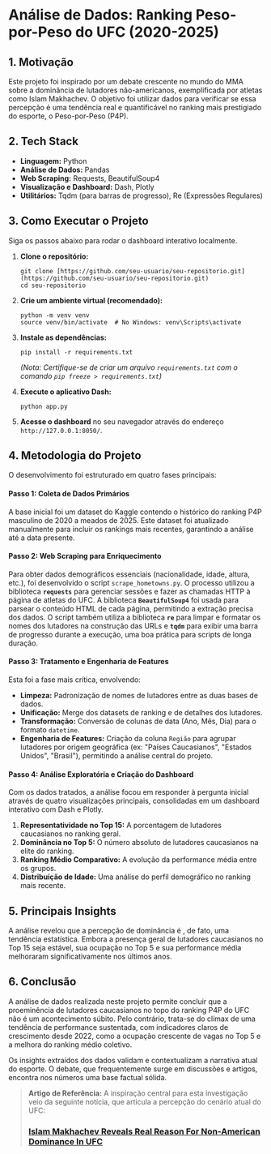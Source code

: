 # Análise de Dados: Ranking Peso-por-Peso do UFC (2020-2025)

## 1. Motivação

Este projeto foi inspirado por um debate crescente no mundo do MMA sobre a dominância de lutadores não-americanos, exemplificada por atletas como Islam Makhachev. O objetivo foi utilizar dados para verificar se essa percepção é uma tendência real e quantificável no ranking mais prestigiado do esporte, o Peso-por-Peso (P4P).

## 2. Tech Stack

* **Linguagem:** Python
* **Análise de Dados:** Pandas
* **Web Scraping:** Requests, BeautifulSoup4
* **Visualização e Dashboard:** Dash, Plotly
* **Utilitários:** Tqdm (para barras de progresso), Re (Expressões Regulares)

## 3. Como Executar o Projeto

Siga os passos abaixo para rodar o dashboard interativo localmente.

1.  **Clone o repositório:**
    ```
    git clone [https://github.com/seu-usuario/seu-repositorio.git](https://github.com/seu-usuario/seu-repositorio.git)
    cd seu-repositorio
    ```

2.  **Crie um ambiente virtual (recomendado):**
    ```
    python -m venv venv
    source venv/bin/activate  # No Windows: venv\Scripts\activate
    ```

3.  **Instale as dependências:**
    ```
    pip install -r requirements.txt
    ```
    *(Nota: Certifique-se de criar um arquivo `requirements.txt` com o comando `pip freeze > requirements.txt`)*

4.  **Execute o aplicativo Dash:**
    ```
    python app.py
    ```

5.  **Acesse o dashboard** no seu navegador através do endereço `http://127.0.0.1:8050/`.

## 4. Metodologia do Projeto

O desenvolvimento foi estruturado em quatro fases principais:

#### Passo 1: Coleta de Dados Primários
A base inicial foi um dataset do Kaggle contendo o histórico do ranking P4P masculino de 2020 a meados de 2025. Este dataset foi atualizado manualmente para incluir os rankings mais recentes, garantindo a análise até a data presente.

#### Passo 2: Web Scraping para Enriquecimento
Para obter dados demográficos essenciais (nacionalidade, idade, altura, etc.), foi desenvolvido o script `scrape_hometowns.py`. O processo utilizou a biblioteca **`requests`** para gerenciar sessões e fazer as chamadas HTTP à página de atletas do UFC. A biblioteca **`BeautifulSoup4`** foi usada para parsear o conteúdo HTML de cada página, permitindo a extração precisa dos dados. O script também utiliza a biblioteca **`re`** para limpar e formatar os nomes dos lutadores na construção das URLs e **`tqdm`** para exibir uma barra de progresso durante a execução, uma boa prática para scripts de longa duração.

#### Passo 3: Tratamento e Engenharia de Features
Esta foi a fase mais crítica, envolvendo:
* **Limpeza:** Padronização de nomes de lutadores entre as duas bases de dados.
* **Unificação:** Merge dos datasets de ranking e de detalhes dos lutadores.
* **Transformação:** Conversão de colunas de data (Ano, Mês, Dia) para o formato `datetime`.
* **Engenharia de Features:** Criação da coluna `Região` para agrupar lutadores por origem geográfica (ex: "Países Caucasianos", "Estados Unidos", "Brasil"), permitindo a análise central do projeto.

#### Passo 4: Análise Exploratória e Criação do Dashboard
Com os dados tratados, a análise focou em responder à pergunta inicial através de quatro visualizações principais, consolidadas em um dashboard interativo com Dash e Plotly.
1.  **Representatividade no Top 15:** A porcentagem de lutadores caucasianos no ranking geral.
2.  **Dominância no Top 5:** O número absoluto de lutadores caucasianos na elite do ranking.
3.  **Ranking Médio Comparativo:** A evolução da performance média entre os grupos.
4.  **Distribuição de Idade:** Uma análise do perfil demográfico no ranking mais recente.

## 5. Principais Insights
A análise revelou que a percepção de dominância é , de fato, uma tendência estatística. Embora a presença geral de lutadores caucasianos no Top 15 seja estável, sua ocupação no Top 5 e sua performance média melhoraram significativamente nos últimos anos.

## 6. Conclusão

A análise de dados realizada neste projeto permite concluir que a proeminência de lutadores caucasianos no topo do ranking P4P do UFC não é um acontecimento súbito. Pelo contrário, trata-se do clímax de uma tendência de performance sustentada, com indicadores claros de crescimento desde 2022, como a ocupação crescente de vagas no Top 5 e a melhora do ranking médio coletivo.

Os insights extraídos dos dados validam e contextualizam a narrativa atual do esporte. O debate, que frequentemente surge em discussões e artigos, encontra nos números uma base factual sólida.

> **Artigo de Referência:** A inspiração central para esta investigação veio da seguinte notícia, que articula a percepção do cenário atual do UFC:
>
> ### [**Islam Makhachev Reveals Real Reason For Non-American Dominance In UFC**](https://www.yardbarker.com/general_sports/articles/islam_makhachev_reveals_real_reason_for_non_american_dominanceinufc/s1_17325_42635261)








